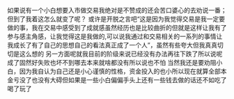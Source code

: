 如果说有一个小白想要入市做交易我绝对是不赞成的还会苦口婆心的去劝说一番；但到了我着这怎么就变了呢？
或许是开脱之言吧“这是因为我觉得交易是我一定要做的事，我在交易中感受到了成就感虽然经历也是比较曲折的但就是这样让我有了参与感主角感，让我觉得这是我做的,可以说我通过和交易相关的一系列的事情让我成长了有了自己的思想自己的看法真正成了一个人”，虽然有些夸大但我真真切切是这么想的
另一方面呢就我目前的阶级来说已经没有办法再往下跌了所以说呢成了固然好失败也坏不到哪去本来就啥都没有所以说也不怕
当然我还是要劝阻小白，因为我自认为自己还是小心谨慎的性格，资金投入的也小所以现在就算全部本金亏没了也没有大碍但如果是一些小白偏偏手头上还有一些钱去做的话还不如吃了喝了玩了